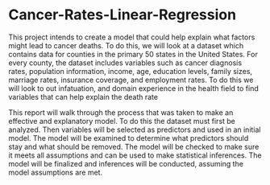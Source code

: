 # Cancer-Rates-Linear-Regression

This project intends to create a model that could help explain what factors might lead to cancer deaths. To do this, we will look at a dataset which contains data for counties in the primary 50 states in the United States. For every county, the dataset includes variables such as cancer diagnosis rates, population information, income, age, education levels, family sizes, marriage rates, insurance coverage, and employment rates. To do this we will look to out infatuation, and domain experience in the health field to find variables that can help explain the death rate

This report will walk through the process that was taken to make an effective and explanatory model. To do this the dataset must first be analyzed. Then variables will be selected as predictors and used in an initial model. The model will be examined to determine what predictors should stay and what should be removed. The model will be checked to make sure it meets all assumptions and can be used to make statistical inferences. The model will be finalized and inferences will be conducted, assuming the model assumptions are met.
